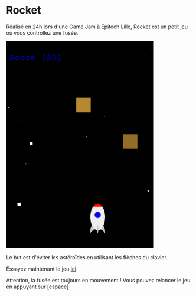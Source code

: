 # Rocket
Réalisé en 24h lors d'une Game Jam à Epitech Lille,
Rocket est un petit jeu où vous controllez une fusée.

![preview.png preview](https://raw.githubusercontent.com/valentinpx/rocket/master/preview.png)

Le but est d'éviter les astéroïdes en utilisant les flèches du clavier.

Essayez maintenant le jeu [ici](https://valentinpx.github.io/rocket/index.html)

Attention, la fusée est toujours en mouvement !
Vous pouvez relancer le jeu en appuyant sur \[espace]
